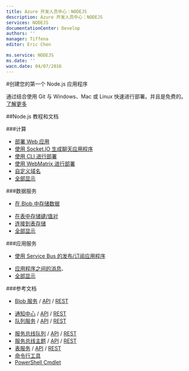 ```yaml
---
title: Azure 开发人员中心：NODEJS
description: Azure 开发人员中心：NODEJS
services: NODEJS
documentationCenter: Develop
authors: ''
manager: Tiffena
editor: Eric Chen

ms.service: NODEJS
ms.date: ''
wacn.date: 04/07/2016
---
```


#创建您的第一个 Node.js 应用程序

通过结合使用 Git 与 Windows、Mac 或 Linux 快速进行部署。并且是免费的。
[了解更多](../articles/app-service-web/web-sites-nodejs-develop-deploy-mac.md)

##Node.js 教程和文档

###计算

- [部署 Web 应用](../articles/app-service-web/web-sites-nodejs-develop-deploy-mac.md)
- [使用 Socket.IO 生成聊天应用程序](../articles/app-service-web/web-sites-nodejs-chat-app-socketio.md)
- [使用 CLI 进行部署](../articles/xplat-cli-install.md)
- [使用 WebMatrix 进行部署](../articles/app-service-web/web-sites-nodejs-use-webmatrix.md)
- [自定义域名](../articles/app-service-web/web-sites-custom-domain-name.md)
- [全部显示](/develop/nodejs/compute)  

###数据服务

- [在 Blob 中存储数据](../articles/storage/storage-nodejs-how-to-use-blob-storage.md)

<!--- [Store data using DocumentDB](../articles/documentdb/documentdb-nodejs-application.md)
- [使用 MongoDB 存储数据](/documentation/articles/store-mongolab-web-sites-nodejs-store-data-mongodb/)
-->
- [在表中存储键/值对](../articles/storage/storage-nodejs-how-to-use-table-storage.md)
- [连接到表存储](../articles/app-service-web/storage-nodejs-use-table-storage-web-site.md)
- [全部显示](/develop/nodejs/data)

###应用服务

-  [使用 Service Bus 的发布/订阅应用程序](../articles/service-bus-messaging/service-bus-nodejs-how-to-use-topics-subscriptions.md)
<!--- [使用 SendGrid 发送电子邮件](/documentation/articles/store-sendgrid-nodejs-how-to-send-email/)-->
- [应用程序之间的消息](../articles/storage/storage-nodejs-how-to-use-queues.md)、
- [全部显示](/develop/nodejs/app-services)

###参考文档

- [Blob 服务](../articles/storage/storage-nodejs-how-to-use-blob-storage.md) / [API](http://go.microsoft.com/fwlink/?linkid=401539&clcid=0x804) / [REST](http://msdn.microsoft.com/zh-cn/library/azure/dd179355)
<!--
- [DocumentDB](../articles/documentdb/documentdb-nodejs-application.md) / [API](http://dl.windowsazure.com/documentdb/nodedocs)-->
- [通知中心](../articles/notification-hubs/notification-hubs-nodejs-push-notification-tutorial.md) / [API](http://dl.windowsazure.com/nodedocs/NotificationHubService.html) / [REST](http://msdn.microsoft.com/zh-cn/library/azure/dn223264.aspx)
- [队列服务](../articles/storage/storage-nodejs-how-to-use-queues.md) / [API](http://go.microsoft.com/fwlink/?linkid=401540&clcid=0x804) / [REST](http://msdn.microsoft.com/zh-cn/library/azure/dd179355)
<!--- [SendGrid](/documentation/articles/store-sendgrid-nodejs-how-to-send-email/) / [REST](http://sendgrid.com/docs/API_Reference/index.html)-->
- [服务总线队列](../articles/service-bus-messaging/service-bus-nodejs-how-to-use-queues.md) / [API](http://dl.windowsazure.com/nodedocs/ServiceBusService.html) / [REST](http://msdn.microsoft.com/zh-cn/library/azure/hh780717)
- [服务总线主题](../articles/service-bus-messaging/service-bus-nodejs-how-to-use-topics-subscriptions.md) / [API](http://dl.windowsazure.com/nodedocs/ServiceBusService.html) / [REST](http://msdn.microsoft.com/zh-cn/library/azure/hh780717)
- [表服务](../articles/storage/storage-nodejs-how-to-use-table-storage.md) / [API](http://go.microsoft.com/fwlink/?linkid=401538&clcid=0x804) / [REST](http://msdn.microsoft.com/zh-cn/library/azure/dd179355)
- [命令行工具](../articles/xplat-cli-install.md)
- [PowerShell Cmdlet](../articles/powershell-install-configure.md)
